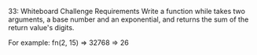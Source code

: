 33: Whiteboard Challenge
Requirements
Write a function while takes two arguments, a base number and an exponential, and returns the sum of the return value's digits.

For example: fn(2, 15) => 32768 => 26